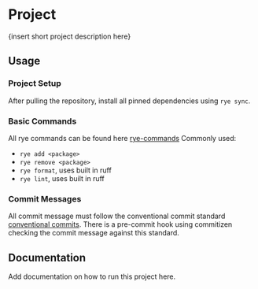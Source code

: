 # Project

{insert short project description here}

## Usage

### Project Setup

After pulling the repository, install all pinned dependencies using `rye sync`.

### Basic Commands

All rye commands can be found here [rye-commands](https://rye-up.com/guide/commands/)
Commonly used:

- `rye add <package>`
- `rye remove <package>`
- `rye format`, uses built in ruff
- `rye lint`, uses built in ruff

### Commit Messages

All commit message must follow the conventional commit standard [conventional commits](https://www.conventionalcommits.org/en/v1.0.0/).
There is a pre-commit hook using commitizen checking the commit message against this standard.

## Documentation

Add documentation on how to run this project here.
